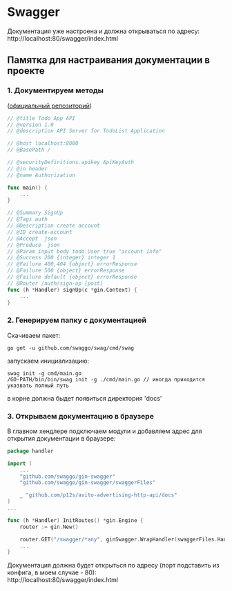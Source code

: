 # Swagger

Документация уже настроена и должна открываться по адресу:  
http://localhost:80/swagger/index.html

## Памятка для настраивания документации в проекте

### 1. Документируем методы

([официальный репозиторий](https://github.com/swaggo/swag))
```go
// @title Todo App API
// @version 1.0
// @description API Server for TodoList Application

// @host localhost:8000
// @BasePath /

// @securityDefinitions.apikey ApiKeyAuth
// @in header
// @name Authorization

func main() {
	...
}
```
```go
// @Summary SignUp
// @Tags auth
// @Description create account
// @ID create-account
// @Accept  json
// @Produce  json
// @Param input body todo.User true "account info"
// @Success 200 {integer} integer 1
// @Failure 400,404 {object} errorResponse
// @Failure 500 {object} errorResponse
// @Failure default {object} errorResponse
// @Router /auth/sign-up [post]
func (h *Handler) signUp(c *gin.Context) {
	...
}
```

### 2. Генерируем папку с документацией  

Скачиваем пакет:  
```
go get -u github.com/swaggo/swag/cmd/swag
```
запускаем инициализацию:
```
swag init -g cmd/main.go
/GO-PATH/bin/bin/swag init -g ./cmd/main.go // иногда приходится указвать полный путь
```
в корне должна быдет появиться директория 'docs'   

### 3. Открываем документацию в браузере

В главном хендлере подключаем модули и добавляем адрес для открытия документации в браузере:
```go
package handler

import (
	...
	"github.com/swaggo/gin-swagger"
	"github.com/swaggo/gin-swagger/swaggerFiles"

	_ "github.com/p12s/avito-advertising-http-api/docs"
)
...

func (h *Handler) InitRoutes() *gin.Engine {
	router := gin.New()

	router.GET("/swagger/*any", ginSwagger.WrapHandler(swaggerFiles.Handler))
	...
}
```
Документация должна будет открыться по адресу (порт подставить из конфига, в моем случае - 80):  
http://localhost:80/swagger/index.html
